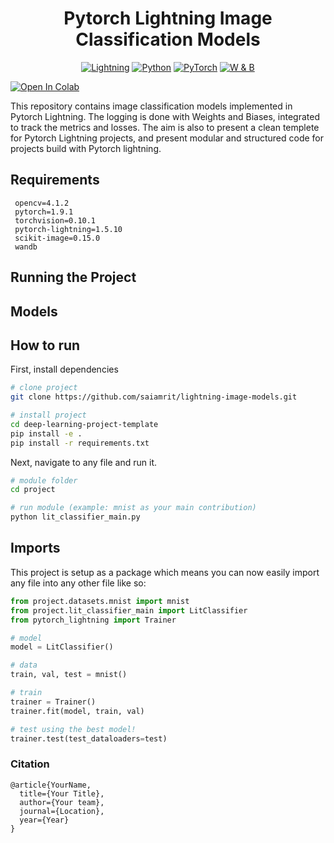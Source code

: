 <div align="center">    
 
# Pytorch Lightning Image Classification Models
 
<a href="https://pytorchlightning.ai/"><img alt="Lightning" src="https://img.shields.io/badge/-Lightning 1.5+-792ee5?style=for-the-badge&logo=pytorchlightning&logoColor=white"></a>
 <a href="https://www.python.org/"><img alt="Python" src="https://img.shields.io/badge/-Python 3.7+-blue?style=for-the-badge&logo=python&logoColor=white"></a>
<a href="https://pytorch.org/get-started/locally/"><img alt="PyTorch" src="https://img.shields.io/badge/-PyTorch 1.9+-ee4c2c?style=for-the-badge&logo=pytorch&logoColor=white"></a>
 <a href="https://pytorch.org/get-started/locally/"><img alt="W & B" src="https://img.shields.io/badge/-WandB-FFBE00?style=for-the-badge&logo=WeightsAndBiases&logoColor=white"></a>
</div>

[![Open In Colab](https://colab.research.google.com/assets/colab-badge.svg)](https://colab.research.google.com/github/bentrevett/pytorch-image-classification/blob/master/1_mlp.ipynb)

This repository contains image classification models implemented in Pytorch Lightning. The logging is done with Weights and Biases, integrated to track the metrics and losses. The aim is also to present a clean templete for Pytorch Lightning projects, and present modular and structured code for projects build with Pytorch lightning.

## Requirements
```
 opencv=4.1.2
 pytorch=1.9.1
 torchvision=0.10.1
 pytorch-lightning=1.5.10
 scikit-image=0.15.0
 wandb
```
## Running the Project

## Models

## How to run   
First, install dependencies   
```bash
# clone project   
git clone https://github.com/saiamrit/lightning-image-models.git

# install project   
cd deep-learning-project-template 
pip install -e .   
pip install -r requirements.txt
 ```   
 Next, navigate to any file and run it.   
 ```bash
# module folder
cd project

# run module (example: mnist as your main contribution)   
python lit_classifier_main.py    
```

## Imports
This project is setup as a package which means you can now easily import any file into any other file like so:
```python
from project.datasets.mnist import mnist
from project.lit_classifier_main import LitClassifier
from pytorch_lightning import Trainer

# model
model = LitClassifier()

# data
train, val, test = mnist()

# train
trainer = Trainer()
trainer.fit(model, train, val)

# test using the best model!
trainer.test(test_dataloaders=test)
```

### Citation   
```
@article{YourName,
  title={Your Title},
  author={Your team},
  journal={Location},
  year={Year}
}
```   
